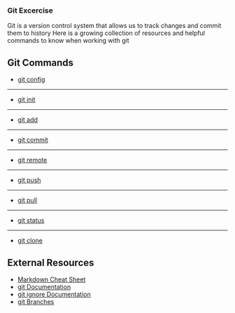### Git Excercise
Git is a version control system that allows us to track changes and commit them to history
Here is a growing collection of resources and helpful commands to know when working with git
## Git Commands
- [git config](./Commands/Config.md)
---
- [git init](./Commands/Init.md)
---
- [git add](./Commands/Add.md)
---
- [git commit](./Commands/Commit.md)
---
- [git remote](./Commands/Remote.md)
---
- [git push](./Commands/PUSH.md)
---
- [git pull](./Commands/Pull.md)
---
- [git status](./Commands/Status.md)
---
- [git clone](./Commands/Clone.md)

## External Resources

- [Markdown Cheat Sheet](https://www.markdownguide.org/cheat-sheet/)
- [git Documentation](https://git-scm.com/docs)
- [git ignore Documentation](https://git-scm.com/docs/gitignore)
- [git Branches](https://git-scm.com/book/en/v2/Git-Branching-Branches-in-a-Nutshell)